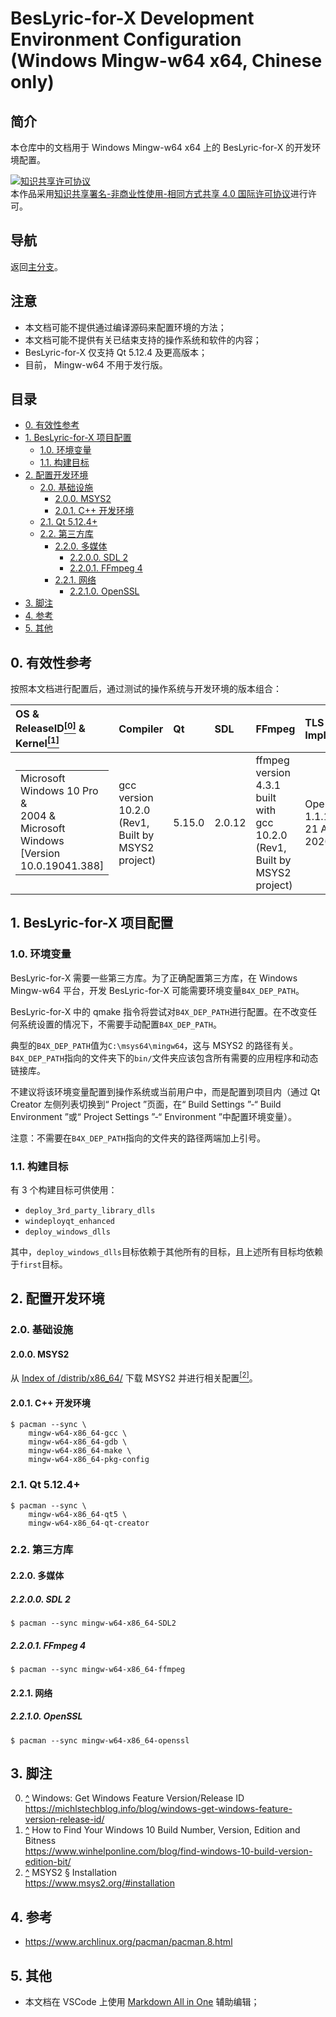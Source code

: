 <!-- omit in toc -->
# BesLyric-for-X Development Environment Configuration (Windows Mingw-w64 x64, Chinese only)

<!-- omit in toc -->
## 简介

本仓库中的文档用于 Windows Mingw-w64 x64 上的 BesLyric-for-X 的开发环境配置。

<a rel="license" href="http://creativecommons.org/licenses/by-nc-sa/4.0/"><img alt="知识共享许可协议" style="border-width:0" src="https://i.creativecommons.org/l/by-nc-sa/4.0/88x31.png" /></a><br />本作品采用<a rel="license" href="http://creativecommons.org/licenses/by-nc-sa/4.0/">知识共享署名-非商业性使用-相同方式共享 4.0 国际许可协议</a>进行许可。

<!-- omit in toc -->
## 导航

返回[主分支](../main/README.md)。

<!-- omit in toc -->
## 注意

- 本文档可能不提供通过编译源码来配置环境的方法；
- 本文档可能不提供有关已结束支持的操作系统和软件的内容；
- BesLyric-for-X 仅支持 Qt 5.12.4 及更高版本；
- 目前， Mingw-w64 不用于发行版。

<!-- omit in toc -->
## 目录

- [0. 有效性参考](#0-有效性参考)
- [1. BesLyric-for-X 项目配置](#1-beslyric-for-x-项目配置)
  - [1.0. 环境变量](#10-环境变量)
  - [1.1. 构建目标](#11-构建目标)
- [2. 配置开发环境](#2-配置开发环境)
  - [2.0. 基础设施](#20-基础设施)
    - [2.0.0. MSYS2](#200-msys2)
    - [2.0.1. C++ 开发环境](#201-c-开发环境)
  - [2.1. Qt 5.12.4+](#21-qt-5124)
  - [2.2. 第三方库](#22-第三方库)
    - [2.2.0. 多媒体](#220-多媒体)
      - [2.2.0.0. SDL 2](#2200-sdl-2)
      - [2.2.0.1. FFmpeg 4](#2201-ffmpeg-4)
    - [2.2.1. 网络](#221-网络)
      - [2.2.1.0. OpenSSL](#2210-openssl)
- [3. 脚注](#3-脚注)
- [4. 参考](#4-参考)
- [5. 其他](#5-其他)

## 0. 有效性参考

按照本文档进行配置后，通过测试的操作系统与开发环境的版本组合：

| OS &<br>ReleaseID<a href="#note_0" id="note_0_sup"><sup>[0]</sup></a> &<br>Kernel<a href="#note_1" id="note_1_sup"><sup>[1]</sup></a> | Compiler | Qt | SDL | FFmpeg | TLS Impl. |
|:- |:- |:- |:- |:- |:- |
| <table><tr><td>Microsoft Windows 10 Pro &amp;<br>2004 &amp;<br>Microsoft Windows [Version 10.0.19041.388]</td></tr></table> | gcc version 10.2.0 (Rev1, Built by MSYS2 project) | 5.15.0 | 2.0.12 | ffmpeg version 4.3.1 built with gcc 10.2.0 (Rev1, Built by MSYS2 project) | OpenSSL 1.1.1g  21 Apr 2020 |

## 1. BesLyric-for-X 项目配置

### 1.0. 环境变量

BesLyric-for-X 需要一些第三方库。为了正确配置第三方库，在 Windows Mingw-w64 平台，开发 BesLyric-for-X 可能需要环境变量`B4X_DEP_PATH`。

BesLyric-for-X 中的 qmake 指令将尝试对`B4X_DEP_PATH`进行配置。在不改变任何系统设置的情况下，不需要手动配置`B4X_DEP_PATH`。

典型的`B4X_DEP_PATH`值为`C:\msys64\mingw64`，这与 MSYS2 的路径有关。`B4X_DEP_PATH`指向的文件夹下的`bin/`文件夹应该包含所有需要的应用程序和动态链接库。

不建议将该环境变量配置到操作系统或当前用户中，而是配置到项目内（通过 Qt Creator 左侧列表切换到“ Project ”页面，在“ Build Settings ”-“ Build Environment ”或“ Project Settings ”-“ Environment ”中配置环境变量）。

注意：不需要在`B4X_DEP_PATH`指向的文件夹的路径两端加上引号。

### 1.1. 构建目标

有 3 个构建目标可供使用：

- `deploy_3rd_party_library_dlls`
- `windeployqt_enhanced`
- `deploy_windows_dlls`

其中，`deploy_windows_dlls`目标依赖于其他所有的目标，且上述所有目标均依赖于`first`目标。

## 2. 配置开发环境

### 2.0. 基础设施

#### 2.0.0. MSYS2

从 [Index of /distrib/x86_64/](http://repo.msys2.org/distrib/x86_64/) 下载 MSYS2 并进行相关配置<a href="#note_2" id="note_2_sup"><sup>[2]</sup></a>。

#### 2.0.1. C++ 开发环境

```console
$ pacman --sync \
    mingw-w64-x86_64-gcc \
    mingw-w64-x86_64-gdb \
    mingw-w64-x86_64-make \
    mingw-w64-x86_64-pkg-config
```

### 2.1. Qt 5.12.4+

```console
$ pacman --sync \
    mingw-w64-x86_64-qt5 \
    mingw-w64-x86_64-qt-creator
```

### 2.2. 第三方库

#### 2.2.0. 多媒体

##### 2.2.0.0. SDL 2

```console
$ pacman --sync mingw-w64-x86_64-SDL2
```

##### 2.2.0.1. FFmpeg 4

```console
$ pacman --sync mingw-w64-x86_64-ffmpeg
```

#### 2.2.1. 网络

##### 2.2.1.0. OpenSSL

```console
$ pacman --sync mingw-w64-x86_64-openssl
```

## 3. 脚注

0. <a href="#note_0_sup" id="note_0">^</a> Windows: Get Windows Feature Version/Release ID<br>https://michlstechblog.info/blog/windows-get-windows-feature-version-release-id/
1. <a href="#note_1_sup" id="note_1">^</a> How to Find Your Windows 10 Build Number, Version, Edition and Bitness<br>https://www.winhelponline.com/blog/find-windows-10-build-version-edition-bit/
2. <a href="#note_2_sup" id="note_2">^</a> MSYS2 § Installation<br>https://www.msys2.org/#installation

## 4. 参考

- https://www.archlinux.org/pacman/pacman.8.html

## 5. 其他

- 本文档在 VSCode 上使用 [Markdown All in One](https://marketplace.visualstudio.com/items?itemName=yzhang.markdown-all-in-one) 辅助编辑；
